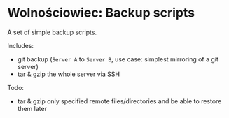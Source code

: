 Wolnościowiec: Backup scripts
=============================

A set of simple backup scripts.

Includes:
- git backup (`Server A` to `Server B`, use case: simplest mirroring of a git server)
- tar & gzip the whole server via SSH

Todo:
- tar & gzip only specified remote files/directories and be able to restore them later